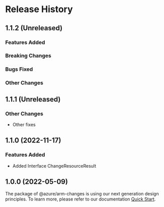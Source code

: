 # Release History

## 1.1.2 (Unreleased)

### Features Added

### Breaking Changes

### Bugs Fixed

### Other Changes

## 1.1.1 (Unreleased)

### Other Changes

  - Other fixes

## 1.1.0 (2022-11-17)
    
### Features Added

  - Added Interface ChangeResourceResult
    
    
## 1.0.0 (2022-05-09)

The package of @azure/arm-changes is using our next generation design principles. To learn more, please refer to our documentation [Quick Start](https://aka.ms/azsdk/js/mgmt/quickstart ).
